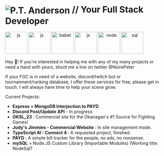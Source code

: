 
# <img align="center" style="display: inline" src="https://ptnoire.github.io/CSS-Image-Slideshow-Test/ptaLogoDarkMode.png" alt="P.T. Anderson" /> // Your Full Stack Developer


<div align="center" style="display: inline;">
<img src="https://pt-anderson.netlify.app/htmllogo.e0b81485.png" alt="js" height="71px"/>
<img src="https://pt-anderson.netlify.app/csslogo.e9c6a08a.png" alt="js" height="71px"/>
<img src="https://pt-anderson.netlify.app/babellogo.f21ef3b1.png" alt="babel" height=71px />
<img src="https://pt-anderson.netlify.app/jslogo.b859b023.png" alt="js" height="71px"/>
<img src="https://pt-anderson.netlify.app/nodelogo.fd352533.png" alt="node" height=71px />
<img src="https://pt-anderson.netlify.app/mysqllogo.76b64807.png" alt="sql" height=71px />
</div>

Hey 👋! If you're interested in helping me with any of my many projects or need a hand with yours, shoot me a line on twitter @NoirePeter

If your FGC is in need of a website, discord/twitch bot or tournamnent/ranking database, I offer these services for free, please get in touch. I will always have time to help your scene grow.

Current Projects:
- **Express + MongoDB Interjection to PAYD**
- **Discord Post/Update API** - In progress
- **OKSL_23** : Commercial site for the Okanagan's #1 Source for Fighting Games!
- **Judy's Jimmies - Commercial Website** : In site management mode.
- **TypeScript AI : Connect 4** : A requested project, finished.
- **PAYD** : A simple bill tracker for the people, no ads, no nonsense.
- **mySQL** + Node.JS Custom Library (Importable Modules) (Working title: NodeSql?

